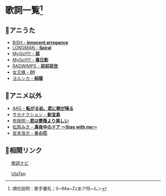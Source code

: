 # 歌詞一覧[^1]

## 🎇アニうた

- [BiSH - **innocent arrogance**](ja/innocent_arrogance.md)
- [LONGMAN - **Spiral**](ja/spiral.md)
- [MyGo!!!!! - **栞**](ja/shiori.md)
- [MyGo!!!!! - **春日影**](ja/haruhikage.md)
- [RADWIMPS - **前前前世**](ja/zenzenzense.md)
- [女王蜂 - **01**](ja/01.md)
- [ヨルシカ - **斜陽**](ja/syayou.md)

## 🎏アニメ以外

- [AKG - **転がる岩、君に朝が降る**](ja/korogaruiwa.md)
- [サカナクション - **新宝島**](ja/shintakarajima.md)
- [布施明－**君は薔薇より美しい**](ja/kimihabara.md)
- [松原みき - **真夜中のドア ～Stay with me～**](ja/mayonakanodoa.md)
- [宮本浩次 - **冬の花**](ja/fuyunohana.md)

## 🔗相関リンク

<p>
    <img src="https://kashinavi.com/img/kashinavi.gif" alt="" height="16">
    <a href="https://kashinavi.com">歌詞ナビ</a>
</p>
<p>
    <img src="https://cdn.utaten.com/images/pc/header/logo.png" alt="" height="16">
    <a href="https://utaten.com/">UtaTen</a>
</p>

[^1]: 順位説明：歌手優先；0\~9Aa\~Zzあア阿\~んン
